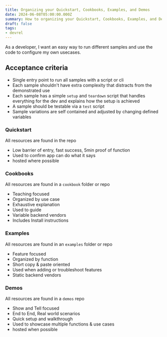 ```yaml
---
title: Organizing your Quickstart, Cookbooks, Examples, and Demos
date: 2024-06-08T05:00:00.000Z
summary: How to organizing your Quickstart, Cookbooks, Examples, and Demos
draft: false
tags:
- devrel
---
```


As a developer, I want an easy way to run different samples and use the code to configure my own usecases.

## Acceptance criteria

- Single entry point to run all samples with a script or cli
- Each sample shouldn't have extra complexity that distracts from the demonstrated use
- Each sample has a simple `setup` and `teardown` script that handles everything for the dev and explains how the setup is achieved
- A sample should be testable via a `test` script
- Sample variations are self contained and adjusted by changing defined variables

### Quickstart

All resources are found in the repo

- Low barrier of entry, fast success, 5min proof of function
- Used to confirm app can do what it says
- hosted where possible

### Cookbooks

All resources are found in a `cookbook` folder or repo

- Teaching focused
- Organized by use case
- Exhaustive explanation
- Used to guide
- Variable backend vendors
- Includes Install instructions

### Examples

All resources are found in an `examples` folder or repo

- Feature focused
- Organized by function
- Short copy & paste oriented
- Used when adding or troubleshoot features
- Static backend vendors

### Demos

All resources are found in a `demos` repo

- Show and Tell focused
- End to End, Real world scenarios
- Quick setup and walkthrough
- Used to showcase multiple functions & use cases
- hosted when possible
